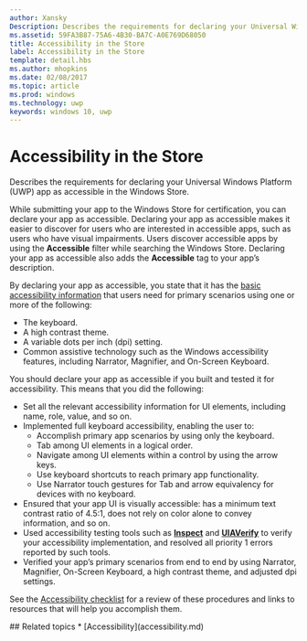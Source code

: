 ---author: XanskyDescription: Describes the requirements for declaring your Universal Windows Platform (UWP) app as accessible in the Windows Store.ms.assetid: 59FA3B87-75A6-4B30-BA7C-A0E769D68050title: Accessibility in the Storelabel: Accessibility in the Storetemplate: detail.hbsms.author: mhopkinsms.date: 02/08/2017ms.topic: articlems.prod: windowsms.technology: uwpkeywords: windows 10, uwp---# Accessibility in the Store  Describes the requirements for declaring your Universal Windows Platform (UWP) app as accessible in the Windows Store.While submitting your app to the Windows Store for certification, you can declare your app as accessible. Declaring your app as accessible makes it easier to discover for users who are interested in accessible apps, such as users who have visual impairments. Users discover accessible apps by using the **Accessible** filter while searching the Windows Store. Declaring your app as accessible also adds the **Accessible** tag to your app’s description.By declaring your app as accessible, you state that it has the [basic accessibility information](basic-accessibility-information.md) that users need for primary scenarios using one or more of the following:* The keyboard.* A high contrast theme.* A variable dots per inch (dpi) setting.* Common assistive technology such as the Windows accessibility features, including Narrator, Magnifier, and On-Screen Keyboard.You should declare your app as accessible if you built and tested it for accessibility. This means that you did the following:* Set all the relevant accessibility information for UI elements, including name, role, value, and so on.* Implemented full keyboard accessibility, enabling the user to:    * Accomplish primary app scenarios by using only the keyboard.    * Tab among UI elements in a logical order.    * Navigate among UI elements within a control by using the arrow keys.    * Use keyboard shortcuts to reach primary app functionality.    * Use Narrator touch gestures for Tab and arrow equivalency for devices with no keyboard.* Ensured that your app UI is visually accessible: has a minimum text contrast ratio of 4.5:1, does not rely on color alone to convey information, and so on.* Used accessibility testing tools such as [**Inspect**](https://msdn.microsoft.com/library/windows/desktop/Dd318521) and [**UIAVerify**](https://msdn.microsoft.com/library/windows/desktop/Hh920986) to verify your accessibility implementation, and resolved all priority 1 errors reported by such tools.* Verified your app’s primary scenarios from end to end by using Narrator, Magnifier, On-Screen Keyboard, a high contrast theme, and adjusted dpi settings.See the [Accessibility checklist](accessibility-checklist.md) for a review of these procedures and links to resources that will help you accomplish them.<span id="related_topics"/>## Related topics    * [Accessibility](accessibility.md) 